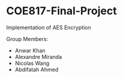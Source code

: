 # COE817-Final-Project

Implementation of AES Encryption

Group Members:
- Anwar Khan
- Alexandre Miranda
- Nicolas Wang
- Abdifatah Ahmed
